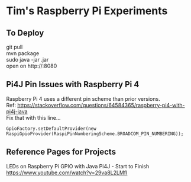# Tim's Raspberry Pi Experiments

## To Deploy
git pull  
mvn package  
sudo java -jar <target>.jar  
open on http://<ip-address>:8080

## Pi4J Pin Issues with Raspberry Pi 4
Raspberry Pi 4 uses a different pin scheme than prior versions.  
Ref: https://stackoverflow.com/questions/64584365/raspberry-pi4-with-pi4j-java  
Fix that with this line...  
```text
GpioFactory.setDefaultProvider(new RaspiGpioProvider(RaspiPinNumberingScheme.BROADCOM_PIN_NUMBERING));
```

## Reference Pages for Projects

LEDs on Raspberry Pi GPIO with Java Pi4J - Start to Finish  
https://www.youtube.com/watch?v=29va8L2LMfI
